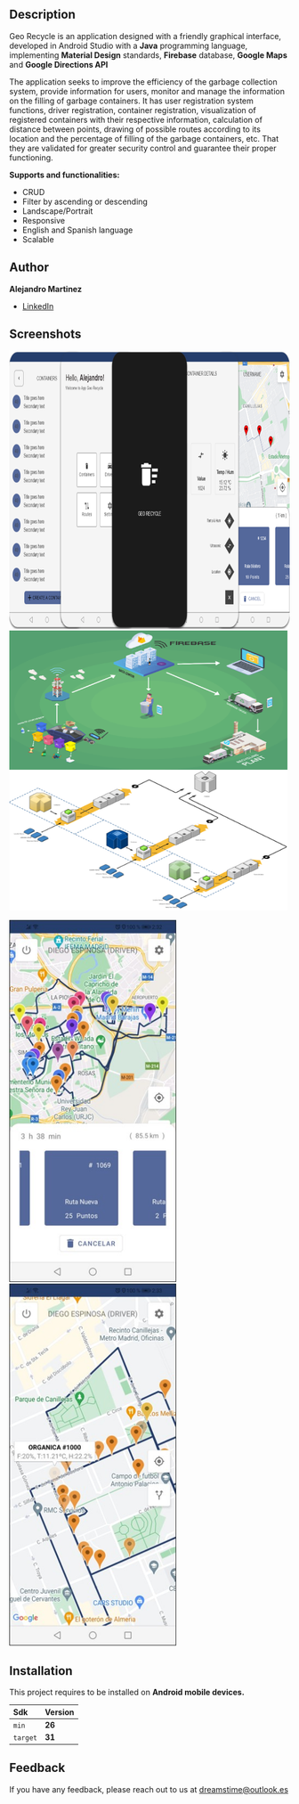 ## Description

Geo Recycle is an application designed with a friendly graphical interface, developed in Android Studio with a **Java** programming language, implementing **Material Design** standards, **Firebase** database, **Google Maps** and **Google Directions API**

The application seeks to improve the efficiency of the garbage collection system, provide information for users, monitor and manage the information on the filling of garbage containers. It has user registration system functions, driver registration, container registration, visualization of registered containers with their respective information, calculation of distance between points, drawing of possible routes according to its location and the percentage of filling of the garbage containers, etc. That they are validated for greater security control and guarantee their proper functioning.

**Supports and functionalities:**

* CRUD
* Filter by ascending or descending
* Landscape/Portrait
* Responsive
* English and Spanish language
* Scalable

## Author

**Alejandro Martinez**

* [LinkedIn](https://www.linkedin.com/in/diego-alejandro-martinez-espinosa-571086134)

## Screenshots 

<img src="images/App.png" width="1000" height="500" /> 
<img src="images/StructureIoT2.png" width="500" height="250" /> 
<img src="images/StructureIoT.png" width="500" height="250" /> 

<img src="images/DriverFull.jpg" width="300" height="650" /> <img src="images/DriverExample.jpg" width="300" height="650" /> 

## Installation

This project requires to be installed on **Android mobile devices.** 

| Sdk      | Version      |
| :------- | :----------- |
| `min`    | **26**       |
| `target` | **31**       |

## Feedback

If you have any feedback, please reach out to us at dreamstime@outlook.es
